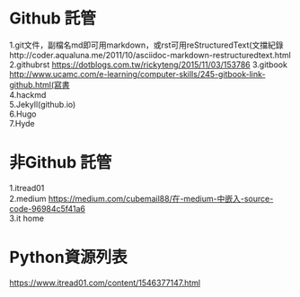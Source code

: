 # Github 託管  
1.git文件，副檔名md即可用markdown，或rst可用reStructuredText(文擋紀錄http://coder.aqualuna.me/2011/10/asciidoc-markdown-restructuredtext.html 
2.githubrst https://dotblogs.com.tw/rickyteng/2015/11/03/153786
3.gitbook http://www.ucamc.com/e-learning/computer-skills/245-gitbook-link-github.html(寫書  
4.hackmd  
5.Jekyll(github.io)   
6.Hugo  
7.Hyde


# 非Github 託管  
1.itread01  
2.medium https://medium.com/cubemail88/在-medium-中嵌入-source-code-96984c5f41a6   
3.it home  

# Python資源列表
https://www.itread01.com/content/1546377147.html
